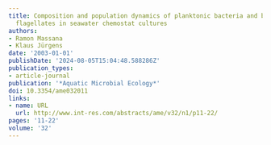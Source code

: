 ```yaml
---
title: Composition and population dynamics of planktonic bacteria and bacterivorous
  flagellates in seawater chemostat cultures
authors:
- Ramon Massana
- Klaus Jürgens
date: '2003-01-01'
publishDate: '2024-08-05T15:04:48.588286Z'
publication_types:
- article-journal
publication: '*Aquatic Microbial Ecology*'
doi: 10.3354/ame032011
links:
- name: URL
  url: http://www.int-res.com/abstracts/ame/v32/n1/p11-22/
pages: '11-22'
volume: '32'
---
```

